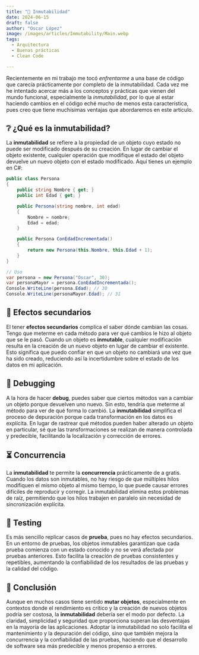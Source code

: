 ```yaml
---
title: "🧱 Inmutabilidad"
date: 2024-06-15
draft: false
author: "Oscar López" 
image: /images/articles/Immutability/Main.webp
tags: 
  - Arquitectura
  - Buenas prácticas
  - Clean Code

---
```


Recientemente en mi trabajo me tocó *enfrentarme* a una base de código que carecía prácticamente por completo de la inmutabilidad. Cada vez me he intentado acercar más a los conceptos y prácticas que vienen del mundo funcional, especialmente la *inmutabilidad*, por lo que al estar haciendo cambios en el código eché mucho de menos esta característica, pues creo que tiene muchísimas ventajas que abordaremos en este artículo.

## ❔ ¿Qué es la inmutabilidad?

La **inmutabilidad** se refiere a la propiedad de un objeto cuyo estado no puede ser modificado después de su creación. En lugar de cambiar el objeto existente, cualquier operación que modifique el estado del objeto devuelve un nuevo objeto con el estado modificado. Aquí tienes un ejemplo en C#:

```csharp
public class Persona
{
    public string Nombre { get; }
    public int Edad { get; }

    public Persona(string nombre, int edad)
    {
        Nombre = nombre;
        Edad = edad;
    }

    public Persona ConEdadIncrementada()
    {
        return new Persona(this.Nombre, this.Edad + 1);
    }
}

// Uso
var persona = new Persona("Oscar", 30);
var personaMayor = persona.ConEdadIncrementada();
Console.WriteLine(persona.Edad); // 30
Console.WriteLine(personaMayor.Edad); // 31
```

## 🧟 Efectos secundarios 

El tener **efectos secundarios** complica el saber dónde cambian las cosas. Tengo que meterme en cada método para ver qué cambios le hizo al objeto que se le pasó. Cuando un objeto es **inmutable**, cualquier modificación resulta en la creación de un nuevo objeto en lugar de cambiar el existente. Esto significa que puedo confiar en que un objeto no cambiará una vez que ha sido creado, reduciendo así la incertidumbre sobre el estado de los datos en mi aplicación.

## 🧩 Debugging 

A la hora de hacer **debug**, puedes saber que ciertos métodos van a cambiar un objeto porque devuelven uno nuevo. Sin esto, tendría que meterme al método para ver de qué forma lo cambió. La **inmutabilidad** simplifica el proceso de depuración porque cada transformación en los datos es explícita. En lugar de rastrear qué métodos pueden haber alterado un objeto en particular, sé que las transformaciones se realizan de manera controlada y predecible, facilitando la localización y corrección de errores.

## ⏳ Concurrencia 

La **inmutabilidad** te permite la **concurrencia** prácticamente de a gratis. Cuando los datos son inmutables, no hay riesgo de que múltiples hilos modifiquen el mismo objeto al mismo tiempo, lo que puede causar errores difíciles de reproducir y corregir. La inmutabilidad elimina estos problemas de raíz, permitiendo que los hilos trabajen en paralelo sin necesidad de sincronización explícita.

## 🧪 Testing 

Es más sencillo replicar casos de **prueba**, pues no hay efectos secundarios. En un entorno de pruebas, los objetos inmutables garantizan que cada prueba comienza con un estado conocido y no se verá afectada por pruebas anteriores. Esto facilita la creación de pruebas consistentes y repetibles, aumentando la confiabilidad de los resultados de las pruebas y la calidad del código.

## 🤔 Conclusión

Aunque en muchos casos tiene sentido **mutar objetos**, especialmente en contextos donde el rendimiento es crítico y la creación de nuevos objetos podría ser costosa, la **inmutabilidad** debería ser el modo por defecto. La claridad, simplicidad y seguridad que proporciona superan las desventajas en la mayoría de las aplicaciones. Adoptar la inmutabilidad no solo facilita el mantenimiento y la depuración del código, sino que también mejora la concurrencia y la confiabilidad de las pruebas, haciendo que el desarrollo de software sea más predecible y menos propenso a errores.